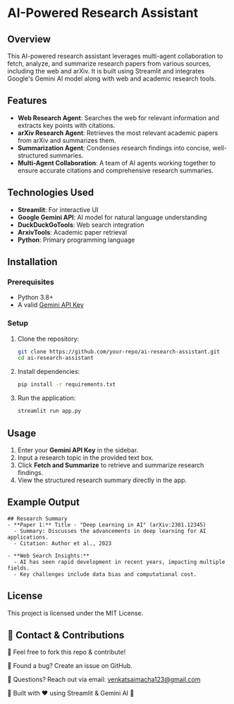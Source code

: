 # AI-Powered Research Assistant

## Overview
This AI-powered research assistant leverages multi-agent collaboration to fetch, analyze, and summarize research papers from various sources, including the web and arXiv. It is built using Streamlit and integrates Google's Gemini AI model along with web and academic research tools.

## Features
- **Web Research Agent**: Searches the web for relevant information and extracts key points with citations.
- **arXiv Research Agent**: Retrieves the most relevant academic papers from arXiv and summarizes them.
- **Summarization Agent**: Condenses research findings into concise, well-structured summaries.
- **Multi-Agent Collaboration**: A team of AI agents working together to ensure accurate citations and comprehensive research summaries.

## Technologies Used
- **Streamlit**: For interactive UI
- **Google Gemini API**: AI model for natural language understanding
- **DuckDuckGoTools**: Web search integration
- **ArxivTools**: Academic paper retrieval
- **Python**: Primary programming language

## Installation
### Prerequisites
- Python 3.8+
- A valid [Gemini API Key](https://ai.google.dev/)

### Setup
1. Clone the repository:
   ```bash
   git clone https://github.com/your-repo/ai-research-assistant.git
   cd ai-research-assistant
   ```
2. Install dependencies:
   ```bash
   pip install -r requirements.txt
   ```
3. Run the application:
   ```bash
   streamlit run app.py
   ```

## Usage
1. Enter your **Gemini API Key** in the sidebar.
2. Input a research topic in the provided text box.
3. Click **Fetch and Summarize** to retrieve and summarize research findings.
4. View the structured research summary directly in the app.

## Example Output
```
## Research Summary
- **Paper 1:** Title - "Deep Learning in AI" (arXiv:2301.12345)
  - Summary: Discusses the advancements in deep learning for AI applications.
  - Citation: Author et al., 2023

- **Web Search Insights:**
  - AI has seen rapid development in recent years, impacting multiple fields.
  - Key challenges include data bias and computational cost.
```

## License
This project is licensed under the MIT License.


## 📩 Contact & Contributions

🔹 Feel free to fork this repo & contribute!

🔹 Found a bug? Create an issue on GitHub.

🔹 Questions? Reach out via email: venkatsaimacha123@gmail.com

🚀 Built with ❤️ using Streamlit & Gemini AI 🚀
